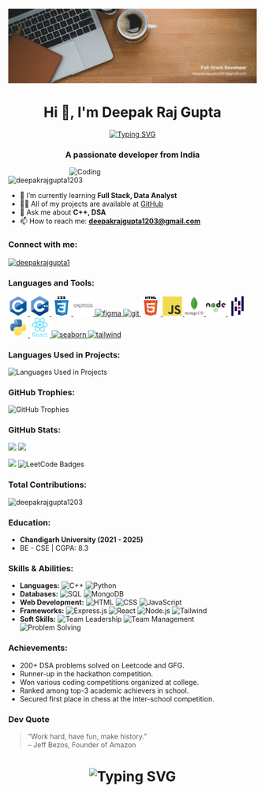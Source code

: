![logo](https://github.com/Deepakrajgupta1203/Deepakrajgupta1203/blob/main/github_banner_.png?raw=true)
<h1 align="center">Hi 👋, I'm Deepak Raj Gupta</h1>

<div align="center">
  
[![Typing SVG](https://readme-typing-svg.demolab.com?font=Fira+Code&weight=700&size=28&duration=4000&pause=1000&color=64FFDA&background=0F1624DD&center=true&vCenter=true&lines=Hello+there!;Welcome+to+my+GitHub)](https://git.io/typing-svg)


</div>




<h3 align="center">A passionate developer from India</h3>


<img src="https://camo.githubusercontent.com/2366b34bb903c09617990fb5fff4622f3e941349e846ddb7e73df872a9d21233/68747470733a2f2f63646e2e6472696262626c652e636f6d2f75736572732f3733303730332f73637265656e73686f74732f363538313234332f6176656e746f2e676966" alt="Coding" width="380" align="right">

<p align="left"> 
  <img src="https://komarev.com/ghpvc/?username=deepakrajgupta1203&label=Profile%20views&color=0e75b6&style=flat" alt="deepakrajgupta1203" /> 
</p>

- 🌱 I’m currently learning **Full Stack, Data Analyst**  
- 👨‍💻 All of my projects are available at [GitHub](https://github.com/Deepakrajgupta1203)  
- 💬 Ask me about **C++, DSA**  
- 📫 How to reach me: **deepakrajgupta1203@gmail.com**

<h3 align="left">Connect with me:</h3>
<p align="left">
  <a href="https://linkedin.com/in/deepakrajgupta1" target="blank">
    <img align="center" src="https://raw.githubusercontent.com/rahuldkjain/github-profile-readme-generator/master/src/images/icons/Social/linked-in-alt.svg" alt="deepakrajgupta1" height="30" width="40" />
  </a>
</p>

<h3 align="left">Languages and Tools:</h3>
<p align="left">
  <a href="https://www.cprogramming.com/" target="_blank" rel="noreferrer"><img src="https://raw.githubusercontent.com/devicons/devicon/master/icons/c/c-original.svg" alt="c" width="40" height="40"/> </a>
  <a href="https://www.w3schools.com/cpp/" target="_blank" rel="noreferrer"><img src="https://raw.githubusercontent.com/devicons/devicon/master/icons/cplusplus/cplusplus-original.svg" alt="cplusplus" width="40" height="40"/> </a>
  <a href="https://www.w3schools.com/css/" target="_blank" rel="noreferrer"><img src="https://raw.githubusercontent.com/devicons/devicon/master/icons/css3/css3-original-wordmark.svg" alt="css3" width="40" height="40"/> </a>
  <a href="https://expressjs.com" target="_blank" rel="noreferrer"><img src="https://raw.githubusercontent.com/devicons/devicon/master/icons/express/express-original-wordmark.svg" alt="express" width="40" height="40"/> </a>
  <a href="https://www.figma.com/" target="_blank" rel="noreferrer"><img src="https://www.vectorlogo.zone/logos/figma/figma-icon.svg" alt="figma" width="40" height="40"/> </a>
  <a href="https://git-scm.com/" target="_blank" rel="noreferrer"><img src="https://www.vectorlogo.zone/logos/git-scm/git-scm-icon.svg" alt="git" width="40" height="40"/> </a>
  <a href="https://www.w3.org/html/" target="_blank" rel="noreferrer"><img src="https://raw.githubusercontent.com/devicons/devicon/master/icons/html5/html5-original-wordmark.svg" alt="html5" width="40" height="40"/> </a>
  <a href="https://developer.mozilla.org/en-US/docs/Web/JavaScript" target="_blank" rel="noreferrer"><img src="https://raw.githubusercontent.com/devicons/devicon/master/icons/javascript/javascript-original.svg" alt="javascript" width="40" height="40"/> </a>
  <a href="https://www.mongodb.com/" target="_blank" rel="noreferrer"><img src="https://raw.githubusercontent.com/devicons/devicon/master/icons/mongodb/mongodb-original-wordmark.svg" alt="mongodb" width="40" height="40"/> </a>
  <a href="https://nodejs.org" target="_blank" rel="noreferrer"><img src="https://raw.githubusercontent.com/devicons/devicon/master/icons/nodejs/nodejs-original-wordmark.svg" alt="nodejs" width="40" height="40"/> </a>
  <a href="https://pandas.pydata.org/" target="_blank" rel="noreferrer"><img src="https://raw.githubusercontent.com/devicons/devicon/2ae2a900d2f041da66e950e4d48052658d850630/icons/pandas/pandas-original.svg" alt="pandas" width="40" height="40"/> </a>
  <a href="https://www.python.org" target="_blank" rel="noreferrer"><img src="https://raw.githubusercontent.com/devicons/devicon/master/icons/python/python-original.svg" alt="python" width="40" height="40"/> </a>
  <a href="https://reactjs.org/" target="_blank" rel="noreferrer"><img src="https://raw.githubusercontent.com/devicons/devicon/master/icons/react/react-original-wordmark.svg" alt="react" width="40" height="40"/> </a>
  <a href="https://seaborn.pydata.org/" target="_blank" rel="noreferrer"><img src="https://seaborn.pydata.org/_images/logo-mark-lightbg.svg" alt="seaborn" width="40" height="40"/> </a>
  <a href="https://tailwindcss.com/" target="_blank" rel="noreferrer"><img src="https://www.vectorlogo.zone/logos/tailwindcss/tailwindcss-icon.svg" alt="tailwind" width="40" height="40"/> </a>
</p>

<h3 align="left">Languages Used in Projects:</h3>
<p align="left">
  <img src="https://github-readme-stats.vercel.app/api/top-langs/?username=deepakrajgupta1203&layout=compact&theme=radical&count_private=true" alt="Languages Used in Projects" />
</p>

<h3 align="left">GitHub Trophies:</h3>
<p align="left">
  <img src="https://github-profile-trophy.vercel.app/?username=deepakrajgupta1203&theme=radical&no-frame=true&margin-w=10" alt="GitHub Trophies" />
</p>

<h3 align="left">GitHub Stats:</h3>
<p align="left">
  <img height="180em" src="https://github-readme-stats.vercel.app/api?username=deepakrajgupta1203&show_icons=true&locale=en&count_private=true&theme=radical" />
  <img height="180em" src="https://github-readme-streak-stats.herokuapp.com/?user=deepakrajgupta1203&theme=radical" />
</p>

![](https://leetcard.jacoblin.cool/Deepakrajgupta?ext=contest)
![LeetCode Badges](https://leetcode-badge-showcase.vercel.app/api?username=Deepakrajgupta&animated=true)

<h3 align="left">Total Contributions:</h3>
<p align="left">
  <img src="https://github-contribution-stats.vercel.app/api/?username=deepakrajgupta1203&count_private=true&theme=radical" alt="deepakrajgupta1203" />
</p>

<h3 align="left">Education:</h3>
<ul>
  <li><strong>Chandigarh University (2021 - 2025)</strong></li>
  <li>BE - CSE | CGPA: 8.3</li>
</ul>

<h3 align="left">Skills & Abilities:</h3>
<ul>
  <li><strong>Languages:</strong> <img src="https://img.shields.io/badge/C++-00599C?style=flat-square&logo=c%2B%2B&logoColor=white" alt="C++"> <img src="https://img.shields.io/badge/Python-3776AB?style=flat-square&logo=python&logoColor=white" alt="Python"></li>
  <li><strong>Databases:</strong> <img src="https://img.shields.io/badge/SQL-003B57?style=flat-square&logo=postgresql&logoColor=white" alt="SQL"> <img src="https://img.shields.io/badge/MongoDB-4EA94B?style=flat-square&logo=mongodb&logoColor=white" alt="MongoDB"></li>
  <li><strong>Web Development:</strong> <img src="https://img.shields.io/badge/HTML5-E34F26?style=flat-square&logo=html5&logoColor=white" alt="HTML"> <img src="https://img.shields.io/badge/CSS3-1572B6?style=flat-square&logo=css3&logoColor=white" alt="CSS"> <img src="https://img.shields.io/badge/JavaScript-F7DF1E?style=flat-square&logo=javascript&logoColor=black" alt="JavaScript"></li>
  <li><strong>Frameworks:</strong> <img src="https://img.shields.io/badge/Express.js-404D59?style=flat-square" alt="Express.js"> <img src="https://img.shields.io/badge/React-61DAFB?style=flat-square&logo=react&logoColor=black" alt="React"> <img src="https://img.shields.io/badge/Node.js-339933?style=flat-square&logo=node.js&logoColor=white" alt="Node.js"> <img src="https://img.shields.io/badge/Tailwind_CSS-06B6D4?style=flat-square&logo=tailwindcss&logoColor=white" alt="Tailwind"></li>
  <li><strong>Soft Skills:</strong> <img src="https://img.shields.io/badge/Team%20Leadership-6A1B9A?style=flat-square&logo=people&logoColor=white" alt="Team Leadership"> <img src="https://img.shields.io/badge/Team%20Management-1E88E5?style=flat-square&logo=groups&logoColor=white" alt="Team Management"> <img src="https://img.shields.io/badge/Problem%20Solving-388E3C?style=flat-square&logo=lightbulb&logoColor=white" alt="Problem Solving"></li>
</ul>

<h3 align="left">Achievements:</h3>
<ul>
  <li>200+ DSA problems solved on Leetcode and GFG.</li>
  <li>Runner-up in the hackathon competition.</li>
  <li>Won various coding competitions organized at college.</li>
  <li>Ranked among top-3 academic achievers in school.</li>
  <li>Secured first place in chess at the inter-school competition.</li>
</ul>

<h3 align="left">Dev Quote</h3>
<p align="center">
  <blockquote>
    “Work hard, have fun, make history.”  
    <br>– Jeff Bezos, Founder of Amazon
  </blockquote>
</p>
<div align="center"> 
    <h1> 
        <img src="https://readme-typing-svg.herokuapp.com?font=Jetbrains+mono&size=25&duration=3200&color=4FC3F7&center=true&vCenter=true&width=450&lines=Keep+Learning+and+Exploring!;Let's+code+together!" alt="Typing SVG"/> 
    </h1>
</div>

